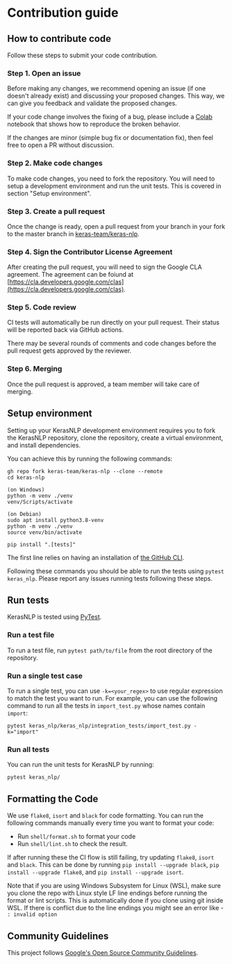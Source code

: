 # Contribution guide

## How to contribute code

Follow these steps to submit your code contribution.

### Step 1. Open an issue

Before making any changes, we recommend opening an issue (if one doesn't already
exist) and discussing your proposed changes. This way, we can give you feedback
and validate the proposed changes.

If your code change involves the fixing of a bug, please include a
[Colab](https://colab.research.google.com/) notebook that shows
how to reproduce the broken behavior.

If the changes are minor (simple bug fix or documentation fix), then feel free
to open a PR without discussion.

### Step 2. Make code changes

To make code changes, you need to fork the repository. You will need to setup a
development environment and run the unit tests. This is covered in section
"Setup environment".

### Step 3. Create a pull request

Once the change is ready, open a pull request from your branch in your fork to
the master branch in [keras-team/keras-nlp](https://github.com/keras-team/keras-nlp).

### Step 4. Sign the Contributor License Agreement

After creating the pull request, you will need to sign the Google CLA agreement.
The agreement can be foiund at [https://cla.developers.google.com/clas](https://cla.developers.google.com/clas).

### Step 5. Code review

CI tests will automatically be run directly on your pull request.  Their
status will be reported back via GitHub actions.

There may be several rounds of comments and code changes before the pull
request gets approved by the reviewer.

### Step 6. Merging

Once the pull request is approved, a team member will take care of merging.

## Setup environment

Setting up your KerasNLP development environment requires you to fork the
KerasNLP repository, clone the repository, create a virtual environment, and install dependencies.

You can achieve this by running the following commands:

```shell
gh repo fork keras-team/keras-nlp --clone --remote
cd keras-nlp

(on Windows)
python -m venv ./venv
venv/Scripts/activate

(on Debian)
sudo apt install python3.8-venv
python -m venv ./venv
source venv/bin/activate

pip install ".[tests]"
```

The first line relies on having an installation of [the GitHub CLI](https://github.com/cli/cli).

Following these commands you should be able to run the tests using
`pytest keras_nlp`. Please report any issues running tests following these
steps.

## Run tests

KerasNLP is tested using [PyTest](https://docs.pytest.org/en/6.2.x/).

### Run a test file

To run a test file, run `pytest path/to/file` from the root directory of the
repository.

### Run a single test case

To run a single test, you can use `-k=<your_regex>`
to use regular expression to match the test you want to run. For example, you
can use the following command to run all the tests in `import_test.py`
whose names contain `import`:

```shell
pytest keras_nlp/keras_nlp/integration_tests/import_test.py -k="import"
```

### Run all tests

You can run the unit tests for KerasNLP by running:

```shell
pytest keras_nlp/
```

## Formatting the Code

We use `flake8`, `isort` and `black` for code formatting.  You can run
the following commands manually every time you want to format your code:

- Run `shell/format.sh` to format your code
- Run `shell/lint.sh` to check the result.

If after running these the CI flow is still failing, try updating `flake8`,
`isort` and `black`. This can be done by running `pip install --upgrade black`,
`pip install --upgrade flake8`, and `pip install --upgrade isort`.

Note that if you are using Windows Subsystem for Linux (WSL), make sure you 
clone the repo with Linux style LF line endings before running the format
or lint scripts. This is automatically done if you clone using git inside WSL.
If there is conflict due to the line endings you might see an error
like - `: invalid option`

## Community Guidelines

This project follows [Google's Open Source Community Guidelines](https://opensource.google/conduct/).
